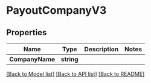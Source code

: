 # PayoutCompanyV3

## Properties

Name | Type | Description | Notes
------------ | ------------- | ------------- | -------------
**CompanyName** | **string** |  | 

[[Back to Model list]](../README.md#documentation-for-models) [[Back to API list]](../README.md#documentation-for-api-endpoints) [[Back to README]](../README.md)


